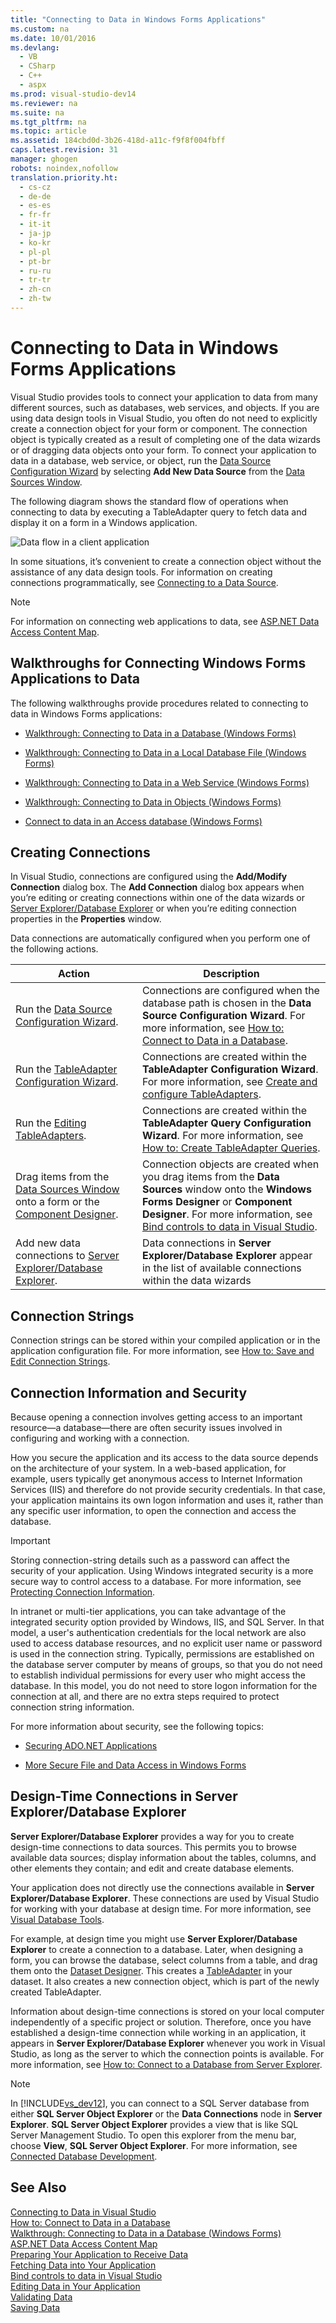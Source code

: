 ```yaml
---
title: "Connecting to Data in Windows Forms Applications"
ms.custom: na
ms.date: 10/01/2016
ms.devlang: 
  - VB
  - CSharp
  - C++
  - aspx
ms.prod: visual-studio-dev14
ms.reviewer: na
ms.suite: na
ms.tgt_pltfrm: na
ms.topic: article
ms.assetid: 184cbd0d-3b26-418d-a11c-f9f8f004fbff
caps.latest.revision: 31
manager: ghogen
robots: noindex,nofollow
translation.priority.ht: 
  - cs-cz
  - de-de
  - es-es
  - fr-fr
  - it-it
  - ja-jp
  - ko-kr
  - pl-pl
  - pt-br
  - ru-ru
  - tr-tr
  - zh-cn
  - zh-tw
---
```

# Connecting to Data in Windows Forms Applications
Visual Studio provides tools to connect your application to data from many different sources, such as databases, web services, and objects. If you are using data design tools in Visual Studio, you often do not need to explicitly create a connection object for your form or component. The connection object is typically created as a result of completing one of the data wizards or of dragging data objects onto your form. To connect your application to data in a database, web service, or object, run the [Data Source Configuration Wizard](../VS_raddata/media/Data-Source-Configuration-Wizard.png) by selecting **Add New Data Source** from the [Data Sources Window](../Topic/Data%20Sources%20Window.md).  
  
 The following diagram shows the standard flow of operations when connecting to data by executing a TableAdapter query to fetch data and display it on a form in a Windows application.  
  
 ![Data flow in a client application](../VS_raddata/media/ClientDataDiagram.gif "ClientDataDiagram")  
  
 In some situations, it’s convenient to create a connection object without the assistance of any data design tools. For information on creating connections programmatically, see [Connecting to a Data Source](../Topic/Connecting%20to%20a%20Data%20Source%20in%20ADO.NET.md).  
  
> [!NOTE]
>  For information on connecting web applications to data, see [ASP.NET Data Access Content Map](assetId:///f9219396-a0fa-481f-894d-e3d9c67d64f2).  
  
## Walkthroughs for Connecting Windows Forms Applications to Data  
 The following walkthroughs provide procedures related to connecting to data in Windows Forms applications:  
  
-   [Walkthrough: Connecting to Data in a Database (Windows Forms)](../Topic/Walkthrough:%20Connecting%20to%20Data%20in%20a%20Database%20\(Windows%20Forms\).md)  
  
-   [Walkthrough: Connecting to Data in a Local Database File (Windows Forms)](../VS_raddata/Walkthrough--Connecting-to-Data-in-a-Local-Database-File--Windows-Forms-.md)  
  
-   [Walkthrough: Connecting to Data in a Web Service (Windows Forms)](../Topic/Walkthrough:%20Connecting%20to%20Data%20in%20a%20Web%20Service%20\(Windows%20Forms\).md)  
  
-   [Walkthrough: Connecting to Data in Objects (Windows Forms)](../Topic/Walkthrough:%20Connecting%20to%20Data%20in%20Objects%20\(Windows%20Forms\).md)  
  
-   [Connect to data in an Access database (Windows Forms)](../VS_raddata/Connect-to-data-in-an-Access-database--Windows-Forms-.md)  
  
## Creating Connections  
 In Visual Studio, connections are configured using the **Add/Modify Connection** dialog box. The **Add Connection** dialog box appears when you’re editing or creating connections within one of the data wizards or [Server Explorer/Database Explorer](../Topic/Server%20Explorer.md) or when you’re editing connection properties in the **Properties** window.  
  
 Data connections are automatically configured when you perform one of the following actions.  
  
|Action|Description|  
|------------|-----------------|  
|Run the [Data Source Configuration Wizard](../VS_raddata/media/Data-Source-Configuration-Wizard.png).|Connections are configured when the database path is chosen in the **Data Source Configuration Wizard**. For more information, see [How to: Connect to Data in a Database](../VS_raddata/How-to--Connect-to-Data-in-a-Database.md).|  
|Run the [TableAdapter Configuration Wizard](../Topic/TableAdapter%20Configuration%20Wizard.md).|Connections are created within the **TableAdapter Configuration Wizard**. For more information, see [Create and configure TableAdapters](../VS_raddata/Create-and-configure-TableAdapters.md).|  
|Run the [Editing TableAdapters](../VS_raddata/Editing-TableAdapters.md).|Connections are created within the **TableAdapter Query Configuration Wizard**. For more information, see [How to: Create TableAdapter Queries](../VS_raddata/How-to--Create-TableAdapter-Queries.md).|  
|Drag items from the [Data Sources Window](../Topic/Data%20Sources%20Window.md) onto a form or the [Component Designer](../Topic/Component%20Designer.md).|Connection objects are created when you drag items from the **Data Sources** window onto the **Windows Forms Designer** or **Component Designer**. For more information, see [Bind controls to data in Visual Studio](../VS_raddata/Bind-controls-to-data-in-Visual-Studio.md).|  
|Add new data connections to [Server Explorer/Database Explorer](../Topic/Server%20Explorer.md).|Data connections in **Server Explorer/Database Explorer** appear in the list of available connections within the data wizards|  
  
## Connection Strings  
 Connection strings can be stored within your compiled application or in the application configuration file. For more information, see [How to: Save and Edit Connection Strings](../Topic/How%20to:%20Save%20and%20Edit%20Connection%20Strings.md).  
  
## Connection Information and Security  
 Because opening a connection involves getting access to an important resource—a database—there are often security issues involved in configuring and working with a connection.  
  
 How you secure the application and its access to the data source depends on the architecture of your system. In a web-based application, for example, users typically get anonymous access to Internet Information Services (IIS) and therefore do not provide security credentials. In that case, your application maintains its own logon information and uses it, rather than any specific user information, to open the connection and access the database.  
  
> [!IMPORTANT]
>  Storing connection-string details such as a password can affect the security of your application. Using Windows integrated security is a more secure way to control access to a database. For more information, see [Protecting Connection Information](../Topic/Protecting%20Connection%20Information.md).  
  
 In intranet or multi-tier applications, you can take advantage of the integrated security option provided by Windows, IIS, and SQL Server. In that model, a user's authentication credentials for the local network are also used to access database resources, and no explicit user name or password is used in the connection string. Typically, permissions are established on the database server computer by means of groups, so that you do not need to establish individual permissions for every user who might access the database. In this model, you do not need to store logon information for the connection at all, and there are no extra steps required to protect connection string information.  
  
 For more information about security, see the following topics:  
  
-   [Securing ADO.NET Applications](../Topic/Securing%20ADO.NET%20Applications.md)  
  
-   [More Secure File and Data Access in Windows Forms](../Topic/More%20Secure%20File%20and%20Data%20Access%20in%20Windows%20Forms.md)  
  
## Design-Time Connections in Server Explorer/Database Explorer  
 **Server Explorer/Database Explorer** provides a way for you to create design-time connections to data sources. This permits you to browse available data sources; display information about the tables, columns, and other elements they contain; and edit and create database elements.  
  
 Your application does not directly use the connections available in **Server Explorer/Database Explorer**. These connections are used by Visual Studio for working with your database at design time. For more information, see [Visual Database Tools](assetId:///6b145922-2f00-47db-befc-bf351b4809a1).  
  
 For example, at design time you might use **Server Explorer/Database Explorer** to create a connection to a database. Later, when designing a form, you can browse the database, select columns from a table, and drag them onto the [Dataset Designer](../VS_raddata/Creating-and-Editing-Typed-Datasets.md). This creates a [TableAdapter](../VS_raddata/TableAdapter-Overview.md) in your dataset. It also creates a new connection object, which is part of the newly created TableAdapter.  
  
 Information about design-time connections is stored on your local computer independently of a specific project or solution. Therefore, once you have established a design-time connection while working in an application, it appears in **Server Explorer/Database Explorer** whenever you work in Visual Studio, as long as the server to which the connection points is available. For more information, see [How to: Connect to a Database from Server Explorer](assetId:///7c1c3067-0d77-471b-872b-639f9f50db74).  
  
 > [!NOTE]
>  In [!INCLUDE[vs_dev12](../VS_IDE/includes/vs_dev12_md.md)], you can connect to a SQL Server database from either **SQL Server Object Explorer** or the **Data Connections** node in **Server Explorer**. **SQL Server Object Explorer** provides a view that is like SQL Server Management Studio. To open this explorer from the menu bar, choose **View**, **SQL Server Object Explorer**. For more information, see [Connected Database Development](http://go.microsoft.com/fwlink/?LinkId=233646).  
  
## See Also  
 [Connecting to Data in Visual Studio](../VS_raddata/Connecting-to-Data-in-Visual-Studio.md)   
 [How to: Connect to Data in a Database](../VS_raddata/How-to--Connect-to-Data-in-a-Database.md)   
 [Walkthrough: Connecting to Data in a Database (Windows Forms)](../Topic/Walkthrough:%20Connecting%20to%20Data%20in%20a%20Database%20\(Windows%20Forms\).md)   
 [ASP.NET Data Access Content Map](assetId:///f9219396-a0fa-481f-894d-e3d9c67d64f2)   
 [Preparing Your Application to Receive Data](../Topic/Preparing%20Your%20Application%20to%20Receive%20Data.md)   
 [Fetching Data into Your Application](../VS_raddata/Fetching-Data-into-Your-Application.md)   
 [Bind controls to data in Visual Studio](../VS_raddata/Bind-controls-to-data-in-Visual-Studio.md)   
 [Editing Data in Your Application](../VS_raddata/Editing-Data-in-Your-Application.md)   
 [Validating Data](../Topic/Validating%20Data.md)   
 [Saving Data](../VS_raddata/Saving-Data.md)